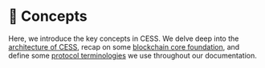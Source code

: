 # 🌱 Concepts

Here, we introduce the key concepts in CESS. We delve deep into the [architecture of CESS](concepts/system-architecture.md), recap on some [blockchain core foundation](concepts/blockchain-core.md), and define some [protocol terminologies](concepts/protocol-terminology.md) we use throughout our documentation.
